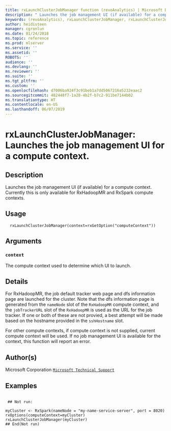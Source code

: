 ```yaml
---
title: rxLaunchClusterJobManager function (revoAnalytics) | Microsoft Docs
description: " Launches the job management UI (if available) for a compute context. Currently this is only available for RxHadoopMR and RxSpark compute contexts. "
keywords: (revoAnalytics), rxLaunchClusterJobManager, rxLaunchClusterJobManager,character-method, rxLaunchClusterJobManager,RxHadoopMR-method, IO
author: heidisteen
manager: cgronlun
ms.date: 01/24/2018
ms.topic: reference
ms.prod: mlserver
ms.service: ''
ms.assetid: ''
ROBOTS: ''
audience: ''
ms.devlang: ''
ms.reviewer: ''
ms.suite: ''
ms.tgt_pltfrm: ''
ms.custom: ''
ms.openlocfilehash: d7006ba924f3c91beb1a7dd5067216a5232eaac2
ms.sourcegitcommit: 482448f7-1a28-4b2f-b7c2-911be7144b02
ms.translationtype: HT
ms.contentlocale: en-US
ms.lasthandoff: 06/07/2019
---
```

 # <a name="rxlaunchclusterjobmanager--launches-the-job-management-ui-for-a-compute-context"></a>rxLaunchClusterJobManager:  Launches the job management UI for a compute context.  
 ## <a name="description"></a>Description

Launches the job management UI (if available) for a compute context. Currently this is only available for RxHadoopMR and RxSpark compute contexts.



 ## <a name="usage"></a>Usage

```   
  rxLaunchClusterJobManager(context=rxGetOption("computeContext"))

```


 ## <a name="arguments"></a>Arguments



 ### `context`
 The compute context used to determine which UI to launch. 




 ## <a name="details"></a>Details

For RxHadoopMR, the job default tracker web page and dfs information page are launched for the cluster.  Note that the dfs information page is generated from the `nameNode` slot of the `RxHadoopMR` compute context, and the `jobTrackerURL` slot of the `RxHadoopMR` is used as the URL for the job tracker.  If one or both of these are not provied, a best attempt will be made based on the hostname provided in the `sshHostname` slot.

For other compute contexts, if compute context is not supplied, current compute context will be used.  If no job management UI is available for the context, this function will report an error.


 ## <a name="authors"></a>Author(s)

Microsoft Corporation [`Microsoft Technical Support`](https://go.microsoft.com/fwlink/?LinkID=698556&clcid=0x409)



 ## <a name="examples"></a>Examples

 ```

  ## Not run:

myCluster <- RxSpark(nameNode = "my-name-service-server", port = 8020)
rxOptions(computeContext=myCluster)
rxLaunchClusterJobManager(myCluster)
 ## End(Not run) 
```


